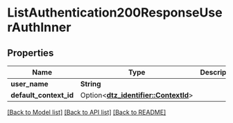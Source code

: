 # ListAuthentication200ResponseUserAuthInner

## Properties

Name | Type | Description | Notes
------------ | ------------- | ------------- | -------------
**user_name** | **String** |  | 
**default_context_id** | Option<[**dtz_identifier::ContextId**](dtz_identifier::ContextId.md)> |  | [optional]

[[Back to Model list]](../README.md#documentation-for-models) [[Back to API list]](../README.md#documentation-for-api-endpoints) [[Back to README]](../README.md)


